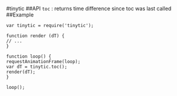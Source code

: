#tinytic
##API
`toc` : returns time difference since toc was last called
##Example
```
var tinytic = require('tinytic');
 
function render (dT) {
// ...
}
 
function loop() {
requestAnimationFrame(loop);
var dT = tinytic.toc();
render(dT);
}
 
loop(); 
```
